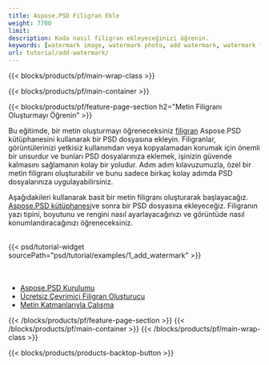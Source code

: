 ```yaml
---
title: Aspose.PSD Filigran Ekle
weight: 7700
limit: 
description: Koda nasıl filigran ekleyeceğinizi öğrenin.
keywords: [watermark image, watermark photo, add watermark, watermark for psd, export psd, open photoshop file, psd file preview, watermark photoshop]
url: tutorial/add-watermark/
---
```


{{< blocks/products/pf/main-wrap-class >}}


{{< blocks/products/pf/main-container >}}


{{< blocks/products/pf/feature-page-section h2="Metin Filigranı Oluşturmayı Öğrenin" >}}

<p>
Bu eğitimde, bir metin oluşturmayı öğreneceksiniz <a href="https://products.aspose.app/psd/watermark">filigran</a> Aspose.PSD kütüphanesini kullanarak bir PSD dosyasına ekleyin. Filigranlar, görüntülerinizi yetkisiz kullanımdan veya kopyalamadan korumak için önemli bir unsurdur ve bunları PSD dosyalarınıza eklemek, işinizin güvende kalmasını sağlamanın kolay bir yoludur. Adım adım kılavuzumuzla, özel bir metin filigranı oluşturabilir ve bunu sadece birkaç kolay adımda PSD dosyalarınıza uygulayabilirsiniz.
</p>

<p>
Aşağıdakileri kullanarak basit bir metin filigranı oluşturarak başlayacağız. <a href="https://www.nuget.org/packages/Aspose.PSD">Aspose.PSD kütüphanesi</a>ve sonra bir PSD dosyasına ekleyeceğiz. Filigranın yazı tipini, boyutunu ve rengini nasıl ayarlayacağınızı ve görüntüde nasıl konumlandıracağınızı öğreneceksiniz.
</p>

<br />
{{< psd/tutorial-widget sourcePath="psd/tutorial/examples/1_add_watermark" >}}
<br />

<br />
<br />
<div class="code-sample">
    <ul class="link-list">
        <li class="link-item"><a href="https://docs.aspose.com/psd/net/installation/">Aspose.PSD Kurulumu</a></li>
        <li class="link-item"><a href="https://products.aspose.app/psd/watermark">Ücretsiz Çevrimiçi Filigran Oluşturucu</a></li>
        <li class="link-item"><a href="https://docs.aspose.com/psd/net/working-with-text-layers/">Metin Katmanlarıyla Çalışma</a></li>
    </ul>
</div>


{{< /blocks/products/pf/feature-page-section >}}
{{< /blocks/products/pf/main-container >}}
{{< /blocks/products/pf/main-wrap-class >}}

{{< blocks/products/products-backtop-button >}}


